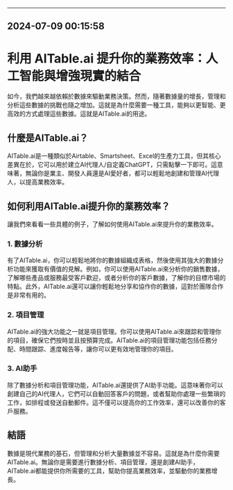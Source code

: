 

---------------------------------------------
2024-07-09 00:15:58
---------------------------------------------

# 利用 AITable.ai 提升你的業務效率：人工智能與增強現實的結合

如今，我們越來越依賴於數據來驅動業務決策。然而，隨著數據量的增長，管理和分析這些數據的挑戰也隨之增加。這就是為什麼需要一種工具，能夠以更智能、更高效的方式處理這些數據。這就是AITable.ai的用途。

## 什麼是AITable.ai？

AITable.ai是一種類似於Airtable、Smartsheet、Excel的生產力工具，但其核心差異在於，它可以用於建立AI代理人/自定義ChatGPT，只需點擊一下即可。這意味著，無論你是業主、開發人員還是AI愛好者，都可以輕鬆地創建和管理AI代理人，以提高業務效率。

## 如何利用AITable.ai提升你的業務效率？

讓我們來看看一些具體的例子，了解如何使用AITable.ai來提升你的業務效率。

### 1. 數據分析

有了AITable.ai，你可以輕鬆地將你的數據組織成表格，然後使用其強大的數據分析功能來獲取有價值的見解。例如，你可以使用AITable.ai來分析你的銷售數據，了解哪些產品或服務最受客戶歡迎，或者分析你的客戶數據，了解你的目標市場的特點。此外，AITable.ai還可以讓你輕鬆地分享和協作你的數據，這對於團隊合作是非常有用的。

### 2. 項目管理

AITable.ai的強大功能之一就是項目管理。你可以使用AITable.ai來跟踪和管理你的項目，確保它們按時並且按預算完成。AITable.ai的項目管理功能包括任務分配、時間跟踪、進度報告等，讓你可以更有效地管理你的項目。

### 3. AI助手

除了數據分析和項目管理功能，AITable.ai還提供了AI助手功能。這意味著你可以創建自己的AI代理人，它們可以自動回答客戶的問題，或者幫助你處理一些繁瑣的工作，如排程或發送自動郵件。這不僅可以提高你的工作效率，還可以改善你的客戶服務。

## 結語

數據是現代業務的基石，但管理和分析大量數據並不容易。這就是為什麼你需要AITable.ai。無論你是需要進行數據分析、項目管理，還是創建AI助手，AITable.ai都能提供你所需要的工具，幫助你提高業務效率，並驅動你的業務增長。